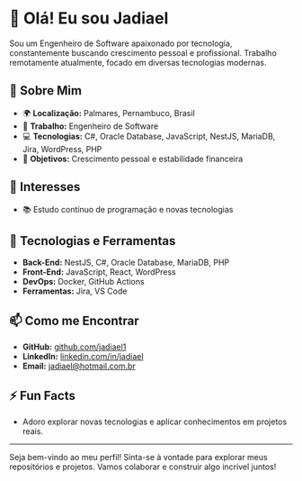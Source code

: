 # 👋 Olá! Eu sou Jadiael

Sou um Engenheiro de Software apaixonado por tecnologia, constantemente buscando crescimento pessoal e profissional. Trabalho remotamente atualmente, focado em diversas tecnologias modernas.

## 🚀 Sobre Mim

- 🌍 **Localização:** Palmares, Pernambuco, Brasil
- 💼 **Trabalho:** Engenheiro de Software
- 💻 **Tecnologias:** C#, Oracle Database, JavaScript, NestJS, MariaDB, Jira, WordPress, PHP
- 🎯 **Objetivos:** Crescimento pessoal e estabilidade financeira

## 🌱 Interesses

- 📚 Estudo contínuo de programação e novas tecnologias

## 🔧 Tecnologias e Ferramentas

- **Back-End:** NestJS, C#, Oracle Database, MariaDB, PHP
- **Front-End:** JavaScript, React, WordPress
- **DevOps:** Docker, GitHub Actions
- **Ferramentas:** Jira, VS Code


## 📫 Como me Encontrar

- **GitHub:** [github.com/jadiael1](https://github.com/jadiael1)
- **LinkedIn:** [linkedin.com/in/jadiael](https://www.linkedin.com/in/jadiael)
- **Email:** jadiael@hotmail.com.br

## ⚡ Fun Facts

- Adoro explorar novas tecnologias e aplicar conhecimentos em projetos reais.

---

Seja bem-vindo ao meu perfil! Sinta-se à vontade para explorar meus repositórios e projetos. Vamos colaborar e construir algo incrível juntos!

